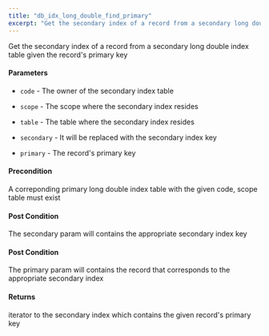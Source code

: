 ```yaml
---
title: "db_idx_long_double_find_primary"
excerpt: "Get the secondary index of a record from a secondary long double index table given the record's primary key."
---
```

Get the secondary index of a record from a secondary long double index table given the record's primary key

#### Parameters
* `code` - The owner of the secondary index table 

* `scope` - The scope where the secondary index resides 

* `table` - The table where the secondary index resides 

* `secondary` - It will be replaced with the secondary index key 

* `primary` - The record's primary key 

#### Precondition
A correponding primary long double index table with the given code, scope table must exist 

#### Post Condition
The secondary param will contains the appropriate secondary index key 

#### Post Condition
The primary param will contains the record that corresponds to the appropriate secondary index 

#### Returns
iterator to the secondary index which contains the given record's primary key